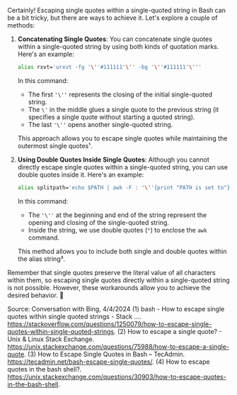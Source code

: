 Certainly! Escaping single quotes within a single-quoted string in Bash can be a bit tricky, but there are ways to achieve it. Let's explore a couple of methods:

1. **Concatenating Single Quotes**:
   You can concatenate single quotes within a single-quoted string by using both kinds of quotation marks. Here's an example:

   ```bash
   alias rxvt='urxvt -fg '\''#111111'\'' -bg '\''#111111'\'''
   ```

   In this command:
   - The first `'\''` represents the closing of the initial single-quoted string.
   - The `\'` in the middle glues a single quote to the previous string (it specifies a single quote without starting a quoted string).
   - The last `'\''` opens another single-quoted string.

   This approach allows you to escape single quotes while maintaining the outermost single quotes¹.

2. **Using Double Quotes Inside Single Quotes**:
   Although you cannot directly escape single quotes within a single-quoted string, you can use double quotes inside it. Here's an example:

   ```bash
   alias splitpath='echo $PATH | awk -F : '\''{print "PATH is set to"} {for (i=1;i<=NF;i++) {print "["i"]",$i}}'\'''
   ```

   In this command:
   - The `'\''` at the beginning and end of the string represent the opening and closing of the single-quoted string.
   - Inside the string, we use double quotes (`"`) to enclose the `awk` command.

   This method allows you to include both single and double quotes within the alias string³.

Remember that single quotes preserve the literal value of all characters within them, so escaping single quotes directly within a single-quoted string is not possible. However, these workarounds allow you to achieve the desired behavior. 🌟

Source: Conversation with Bing, 4/4/2024
(1) bash - How to escape single quotes within single quoted strings - Stack .... https://stackoverflow.com/questions/1250079/how-to-escape-single-quotes-within-single-quoted-strings.
(2) How to escape a single quote? - Unix & Linux Stack Exchange. https://unix.stackexchange.com/questions/75988/how-to-escape-a-single-quote.
(3) How to Escape Single Quotes in Bash – TecAdmin. https://tecadmin.net/bash-escape-single-quotes/.
(4) How to escape quotes in the bash shell?. https://unix.stackexchange.com/questions/30903/how-to-escape-quotes-in-the-bash-shell.